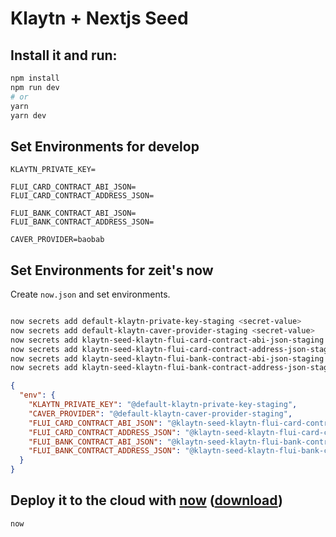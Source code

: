# Klaytn + Nextjs Seed  

## Install it and run:

``` bash
npm install
npm run dev
# or
yarn
yarn dev
```


## Set Environments for develop
```
KLAYTN_PRIVATE_KEY=

FLUI_CARD_CONTRACT_ABI_JSON=
FLUI_CARD_CONTRACT_ADDRESS_JSON=

FLUI_BANK_CONTRACT_ABI_JSON=
FLUI_BANK_CONTRACT_ADDRESS_JSON=

CAVER_PROVIDER=baobab
````

## Set Environments for zeit's now

Create `now.json` and set environments.

```bash

now secrets add default-klaytn-private-key-staging <secret-value>
now secrets add default-klaytn-caver-provider-staging <secret-value>
now secrets add klaytn-seed-klaytn-flui-card-contract-abi-json-staging <secret-value>
now secrets add klaytn-seed-klaytn-flui-card-contract-address-json-staging <secret-value>
now secrets add klaytn-seed-klaytn-flui-bank-contract-abi-json-staging <secret-value>
now secrets add klaytn-seed-klaytn-flui-bank-contract-address-json-staging <secret-value>

```


```json
{
  "env": {
    "KLAYTN_PRIVATE_KEY": "@default-klaytn-private-key-staging",
    "CAVER_PROVIDER": "@default-klaytn-caver-provider-staging",
    "FLUI_CARD_CONTRACT_ABI_JSON": "@klaytn-seed-klaytn-flui-card-contract-abi-json-staging",
    "FLUI_CARD_CONTRACT_ADDRESS_JSON": "@klaytn-seed-klaytn-flui-card-contract-address-json-staging",
    "FLUI_BANK_CONTRACT_ABI_JSON": "@klaytn-seed-klaytn-flui-bank-contract-abi-json-staging",
    "FLUI_BANK_CONTRACT_ADDRESS_JSON": "@klaytn-seed-klaytn-flui-bank-contract-address-json-staging"
  }
}
``` 

## Deploy it to the cloud with [now](https://zeit.co/now) ([download](https://zeit.co/download))

```bash
now
```



